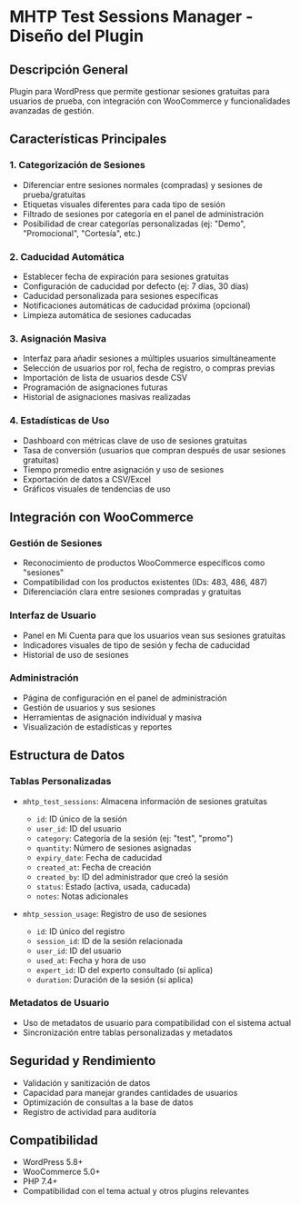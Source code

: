 # MHTP Test Sessions Manager - Diseño del Plugin

## Descripción General
Plugin para WordPress que permite gestionar sesiones gratuitas para usuarios de prueba, con integración con WooCommerce y funcionalidades avanzadas de gestión.

## Características Principales

### 1. Categorización de Sesiones
- Diferenciar entre sesiones normales (compradas) y sesiones de prueba/gratuitas
- Etiquetas visuales diferentes para cada tipo de sesión
- Filtrado de sesiones por categoría en el panel de administración
- Posibilidad de crear categorías personalizadas (ej: "Demo", "Promocional", "Cortesía", etc.)

### 2. Caducidad Automática
- Establecer fecha de expiración para sesiones gratuitas
- Configuración de caducidad por defecto (ej: 7 días, 30 días)
- Caducidad personalizada para sesiones específicas
- Notificaciones automáticas de caducidad próxima (opcional)
- Limpieza automática de sesiones caducadas

### 3. Asignación Masiva
- Interfaz para añadir sesiones a múltiples usuarios simultáneamente
- Selección de usuarios por rol, fecha de registro, o compras previas
- Importación de lista de usuarios desde CSV
- Programación de asignaciones futuras
- Historial de asignaciones masivas realizadas

### 4. Estadísticas de Uso
- Dashboard con métricas clave de uso de sesiones gratuitas
- Tasa de conversión (usuarios que compran después de usar sesiones gratuitas)
- Tiempo promedio entre asignación y uso de sesiones
- Exportación de datos a CSV/Excel
- Gráficos visuales de tendencias de uso

## Integración con WooCommerce

### Gestión de Sesiones
- Reconocimiento de productos WooCommerce específicos como "sesiones"
- Compatibilidad con los productos existentes (IDs: 483, 486, 487)
- Diferenciación clara entre sesiones compradas y gratuitas

### Interfaz de Usuario
- Panel en Mi Cuenta para que los usuarios vean sus sesiones gratuitas
- Indicadores visuales de tipo de sesión y fecha de caducidad
- Historial de uso de sesiones

### Administración
- Página de configuración en el panel de administración
- Gestión de usuarios y sus sesiones
- Herramientas de asignación individual y masiva
- Visualización de estadísticas y reportes

## Estructura de Datos

### Tablas Personalizadas
- `mhtp_test_sessions`: Almacena información de sesiones gratuitas
  - `id`: ID único de la sesión
  - `user_id`: ID del usuario
  - `category`: Categoría de la sesión (ej: "test", "promo")
  - `quantity`: Número de sesiones asignadas
  - `expiry_date`: Fecha de caducidad
  - `created_at`: Fecha de creación
  - `created_by`: ID del administrador que creó la sesión
  - `status`: Estado (activa, usada, caducada)
  - `notes`: Notas adicionales

- `mhtp_session_usage`: Registro de uso de sesiones
  - `id`: ID único del registro
  - `session_id`: ID de la sesión relacionada
  - `user_id`: ID del usuario
  - `used_at`: Fecha y hora de uso
  - `expert_id`: ID del experto consultado (si aplica)
  - `duration`: Duración de la sesión (si aplica)

### Metadatos de Usuario
- Uso de metadatos de usuario para compatibilidad con el sistema actual
- Sincronización entre tablas personalizadas y metadatos

## Seguridad y Rendimiento
- Validación y sanitización de datos
- Capacidad para manejar grandes cantidades de usuarios
- Optimización de consultas a la base de datos
- Registro de actividad para auditoría

## Compatibilidad
- WordPress 5.8+
- WooCommerce 5.0+
- PHP 7.4+
- Compatibilidad con el tema actual y otros plugins relevantes

